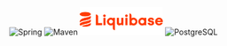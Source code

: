 <img src="https://www.clipartmax.com/png/full/354-3543373_spring-framework-logo-svg-png-download-java-spring.png" width="60" alt="Spring">
<img src="https://maven.apache.org/images/maven-logo-black-on-white.png" alt="Maven" style="" height="40px">
<img src="https://github.com/l3r8yJ/qa-bot/blob/master/liquibase.png?raw=true" width="150" alt="Liquibase">
<img src="https://uxwing.com/wp-content/themes/uxwing/download/brands-and-social-media/postgresql-icon.png" width="60" alt="PostgreSQL">


